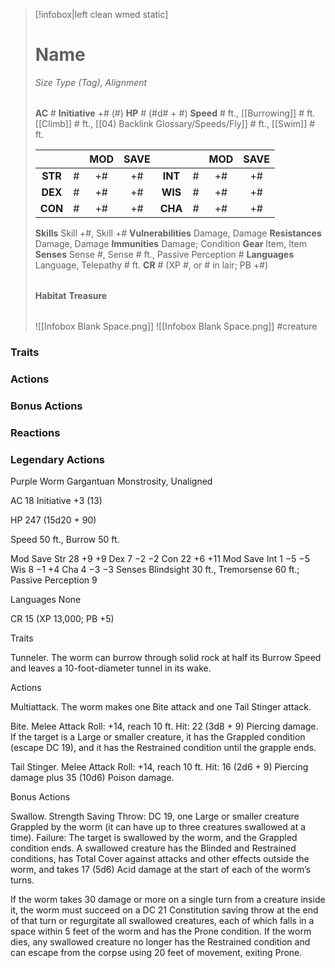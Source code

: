 > [!infobox|left clean wmed static]
> # Name
> *Size Type (Tag), Alignment*
> 
> | |
> | - |
> **AC** # **Initiative** +# (#)
> **HP** # (#d# + #)
> **Speed** # ft., [[Burrowing]] # ft. [[Climb]] # ft., [[04) Backlink Glossary/Speeds/Fly]] # ft., [[Swim]] # ft.
> 
> | | | MOD | SAVE | | | MOD | SAVE |
> | :-: | :-: | :-: | :-: | :-: | :-: | :-: | :-: |
> | **STR** | # | +# | +# | **INT** | # | +# | +# | 
> | **DEX** | # | +# | +# | **WIS** | # | +# | +# |
> | **CON** | # | +# | +# | **CHA** | # | +# | +# |
> **Skills** Skill +#, Skill +#
> **Vulnerabilities** Damage, Damage
> **Resistances** Damage, Damage
> **Immunities** Damage; Condition
> **Gear** Item, Item
> **Senses** Sense #, Sense # ft., Passive Perception #
> **Languages** Language, Telepathy # ft.
> **CR** # (XP #, or # in lair; PB +#)
>
> | |
> | - |
> **Habitat**
> **Treasure**
> 
> | |
> | - |
> ![[Infobox Blank Space.png]]
> ![[Infobox Blank Space.png]]
> #creature 


### Traits
### Actions
### Bonus Actions
### Reactions
### Legendary Actions
Purple Worm
Gargantuan Monstrosity, Unaligned

AC 18 Initiative +3 (13)

HP 247 (15d20 + 90)

Speed 50 ft., Burrow 50 ft.

Mod	Save
Str	28	+9	+9
Dex	7	−2	−2
Con	22	+6	+11
Mod	Save
Int	1	−5	−5
Wis	8	−1	+4
Cha	4	−3	−3
Senses Blindsight 30 ft., Tremorsense 60 ft.; Passive Perception 9

Languages None

CR 15 (XP 13,000; PB +5)

Traits

Tunneler. The worm can burrow through solid rock at half its Burrow Speed and leaves a 10-foot-diameter tunnel in its wake.

Actions

Multiattack. The worm makes one Bite attack and one Tail Stinger attack.

Bite. Melee Attack Roll: +14, reach 10 ft. Hit: 22 (3d8 + 9) Piercing damage. If the target is a Large or smaller creature, it has the Grappled condition (escape DC 19), and it has the Restrained condition until the grapple ends.

Tail Stinger. Melee Attack Roll: +14, reach 10 ft. Hit: 16 (2d6 + 9) Piercing damage plus 35 (10d6) Poison damage.

Bonus Actions

Swallow. Strength Saving Throw: DC 19, one Large or smaller creature Grappled by the worm (it can have up to three creatures swallowed at a time). Failure: The target is swallowed by the worm, and the Grappled condition ends. A swallowed creature has the Blinded and Restrained conditions, has Total Cover against attacks and other effects outside the worm, and takes 17 (5d6) Acid damage at the start of each of the worm’s turns.

If the worm takes 30 damage or more on a single turn from a creature inside it, the worm must succeed on a DC 21 Constitution saving throw at the end of that turn or regurgitate all swallowed creatures, each of which falls in a space within 5 feet of the worm and has the Prone condition. If the worm dies, any swallowed creature no longer has the Restrained condition and can escape from the corpse using 20 feet of movement, exiting Prone.